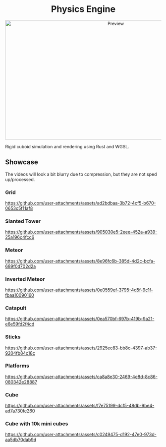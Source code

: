 <h1 align="center">Physics Engine</h1>
<p align="center">
<img width="698" height="385" alt="Preview" src="https://github.com/user-attachments/assets/b92681f2-5cef-4f00-a774-0fc8ec316819" />
</p>

Rigid cuboid simulation and rendering using Rust and WGSL.

## Showcase

The videos will look a bit blurry due to compression, but they are not sped up/processed.

### Grid

https://github.com/user-attachments/assets/ad2bdbaa-3b72-4cf5-b670-0653c5f11af8

### Slanted Tower

https://github.com/user-attachments/assets/905030e5-2eee-452a-a939-25a196c4fcc6

### Meteor

https://github.com/user-attachments/assets/8e96fc6b-385d-4d2c-bcfa-689f0d702d2a

### Inverted Meteor

https://github.com/user-attachments/assets/0e0559ef-3795-4d5f-9c1f-fbaa10090160

### Catapult

https://github.com/user-attachments/assets/0ea570bf-697b-419b-9a21-e6e59fd2f4cd

### Sticks

https://github.com/user-attachments/assets/2925ec83-bb8c-4397-ab37-9204fb84c18c

### Platforms

https://github.com/user-attachments/assets/ca8a8e30-2469-4e8d-8c86-080342e28887

### Cube

https://github.com/user-attachments/assets/f7e75199-dcf5-48db-9be4-ad7a730fe260

### Cube with 10k mini cubes

https://github.com/user-attachments/assets/c0249475-d192-47e0-973d-aa5db70dab9d


